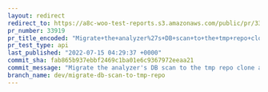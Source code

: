 ```yaml
---
layout: redirect
redirect_to: https://a8c-woo-test-reports.s3.amazonaws.com/public/pr/33919/api/index.html
pr_number: 33919
pr_title_encoded: "Migrate+the+analyzer%27s+DB+scan+to+the+tmp+repo+clone+approach"
pr_test_type: api
last_published: "2022-07-15 04:29:37 +0000"
commit_sha: fab865b937ebbf2469c1ba01e6c9367972eeaa21
commit_message: "Migrate the analyzer's DB scan to the tmp repo clone approach"
branch_name: dev/migrate-db-scan-to-tmp-repo
---
```

